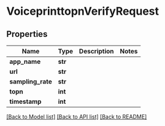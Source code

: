 # VoiceprinttopnVerifyRequest

## Properties
Name | Type | Description | Notes
------------ | ------------- | ------------- | -------------
**app_name** | **str** |  | 
**url** | **str** |  | 
**sampling_rate** | **str** |  | 
**topn** | **int** |  | 
**timestamp** | **int** |  | 

[[Back to Model list]](../README.md#documentation-for-models) [[Back to API list]](../README.md#documentation-for-api-endpoints) [[Back to README]](../README.md)


